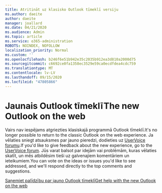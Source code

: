 ```yaml
---
title: Atritināt uz klasisko Outlook tīmeklī versiju
ms.author: daeite
author: daeite
manager: joallard
ms.date: 04/21/2020
ms.audience: Admin
ms.topic: article
ms.service: o365-administration
ROBOTS: NOINDEX, NOFOLLOW
localization_priority: Normal
ms.custom: ''
ms.openlocfilehash: b246f6e51b942e35c2035b912ea3d810a2000d75
ms.sourcegitcommit: c6692ce0fa1358ec3529e59ca0ecdfdea4cdc759
ms.translationtype: MT
ms.contentlocale: lv-LV
ms.lasthandoff: 09/15/2020
ms.locfileid: "47805866"
---
```

# <a name="the-new-outlook-on-the-web"></a><span data-ttu-id="5ae89-102">Jaunais Outlook tīmeklī</span><span class="sxs-lookup"><span data-stu-id="5ae89-102">The new Outlook on the web</span></span>

<span data-ttu-id="5ae89-103">Vairs nav iespējams atgriezties klasiskajā programmā Outlook tīmeklī.</span><span class="sxs-lookup"><span data-stu-id="5ae89-103">It's no longer possible to return to the classic Outlook on the web experience.</span></span> <span data-ttu-id="5ae89-104">Ja vēlaties sniegt atsauksmes par jauno pieredzi, dodieties uz [UserVoice forumu](https://go.microsoft.com/fwlink/?linkid=2103182).</span><span class="sxs-lookup"><span data-stu-id="5ae89-104">If you'd like to give feedback about the new experience, go to the [UserVoice forum](https://go.microsoft.com/fwlink/?linkid=2103182).</span></span> <span data-ttu-id="5ae89-105">Jūs varat balsot par idejām vai problēmām, kuras vēlaties skatīt, un mēs atbildēsim tieši uz galvenajiem komentāriem un ieteikumiem.</span><span class="sxs-lookup"><span data-stu-id="5ae89-105">You can vote on the ideas or issues you'd like to see addressed, and we'll respond directly to the top comments and suggestions.</span></span>

[<span data-ttu-id="5ae89-106">Saņemiet palīdzību par jauno Outlook tīmeklī</span><span class="sxs-lookup"><span data-stu-id="5ae89-106">Get help with the new Outlook on the web</span></span>](https://support.office.com/article/017014cd-2ad0-41ab-8473-6bd8c349d4f8)